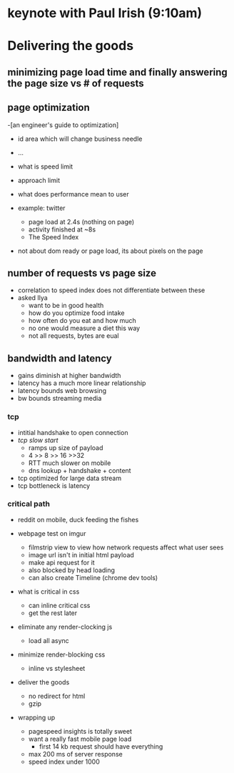 # keynote with Paul Irish (9:10am)

# Delivering the goods
## minimizing page load time and finally answering the page size vs # of requests

## page optimization
-[an engineer's guide to optimization]
  - id area which will change business needle
  - ...
  - what is speed limit
  - approach limit

- what does performance mean to user
- example: twitter
  - page load at 2.4s (nothing on page)
  - activity finished at ~8s
  - The Speed Index
- not about dom ready or page load, its about pixels on the page

## number of requests vs page size
- correlation to speed index does not differentiate between these
- asked Ilya
  - want to be in good health
  - how do you optimize food intake
  - how often do you eat and how much
  - no one would measure a diet this way
  - not all requests, bytes are eual

## bandwidth and latency
- gains diminish at higher bandwidth
- latency has a much more linear relationship
- latency bounds web browsing
- bw bounds streaming media

### tcp
- intitial handshake to open connection
- *tcp slow start*
  - ramps up size of payload
  - 4 >> 8 >> 16 >>32
  - RTT much slower on mobile
  - dns lookup + handshake + content
- tcp optimized for large data stream
- tcp bottleneck is latency

### critical path
- reddit on mobile, duck feeding the fishes
- webpage test on imgur
  - filmstrip view to view how network requests affect what user sees
  - image url isn't in initial html payload
  - make api request for it
  - also blocked by head loading
  - can also create Timeline (chrome dev tools)
- what is critical in css
  - can inline critical css
  - get the rest later
- eliminate any render-clocking js
  - load all async
- minimize render-blocking css
  - inline vs stylesheet
- deliver the goods
  - no redirect for html
  - gzip

- wrapping up
  - pagespeed insights is totally sweet
  - want a really fast mobile page load
    - first 14 kb request should have everything
  - max 200 ms of server response
  - speed index under 1000